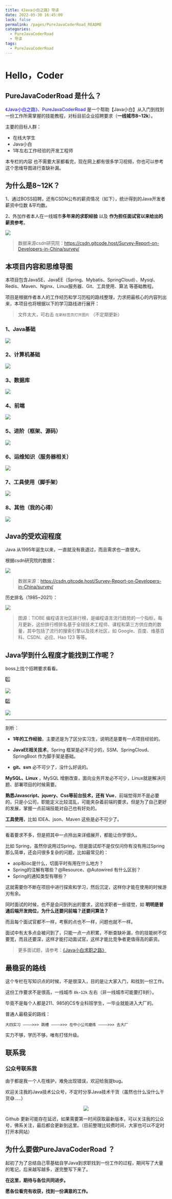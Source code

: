 ```yaml
---
title: 《Java小白之路》导读
date: 2022-05-30 16:45:09
lock: false
permalink: /pages/PureJavaCoderRoad_README
categories: 
  - PureJavaCoderRoad
  - 导读
tags: 
  - PureJavaCoderRoad
---
```

# Hello，Coder

## PureJavaCoderRoad 是什么？
<font color=blue>《Java小白之路》、PureJavaCoderRoad   </font>
是一个帮助【Java小白】从入门到找到一份工作所需掌握的技能教程，对标目前企业招聘要求（**一线城市8~12k**）。 

主要的目标人群：

- 在线大学生
- Java小白
- 1年左右工作经验的开发工程师



本专栏的内容 也不需要大家都看完，现在网上都有很多学习视频，你也可以参考这个思维导图进行查缺补漏。



## 为什么是8~12K？

1、通过BOSS招聘，还有CSDN公布的薪资情况（如下），统计得到的Java开发者薪资中位数 &平均数。

2、外加作者本人在一线城市**多年来的求职经验** 以及 **作为担任面试官以来给出的薪资参考**。

![](http://rainyudianxx.baimuxym.cn/image-20220612123227821.png)

> 数据来源csdn研究院：https://csdn.gitcode.host/Survey-Report-on-Developers-in-China/survey/

## 本项目内容和思维导图

本项目包含JavaSE、JavaEE（Spring、Mybatis、SpringCloud）、Mysql、Redis、Maven、Nginx、Linux服务器、Git、工具使用、算法 等基础教程。



项目是根据作者本人的工作经历和学习历程的路线整理，力求把最核心的内容列出来，本项目也将根据以下的学习路线进行展开：

> 文件太大，可右击 `在新标签页打开图片` （不定期更新）
>

###  1、Java基础

![](https://rainyudianxx.baimuxym.cn/HelloCoder/home/xmind/1%20Java%E5%9F%BA%E7%A1%80.png)

### 2、计算机基础

![](https://rainyudianxx.baimuxym.cn/HelloCoder/home/xmind/2%20%E8%AE%A1%E7%AE%97%E6%9C%BA%E5%9F%BA%E7%A1%80.png)

### 3、数据库

![](https://rainyudianxx.baimuxym.cn/HelloCoder/home/xmind/3%20%E6%95%B0%E6%8D%AE%E5%BA%93.png)

### 4、前端

![](https://rainyudianxx.baimuxym.cn/HelloCoder/home/xmind/4%20%E5%89%8D%E7%AB%AF.png)

### 5、进阶（框架、源码）

![](https://rainyudianxx.baimuxym.cn/HelloCoder/home/xmind/5%20%E8%BF%9B%E9%98%B6.png)

### 6、运维知识（服务器相关）

![](https://rainyudianxx.baimuxym.cn/HelloCoder/home/xmind/6%20%E8%BF%90%E7%BB%B4%E7%9F%A5%E8%AF%86.png)

### 7、工具使用（脚手架）

![](https://rainyudianxx.baimuxym.cn/HelloCoder/home/xmind/7%20%E5%B7%A5%E5%85%B7%E4%BD%BF%E7%94%A8.png)

### 8、其他（我的心得）

![](https://rainyudianxx.baimuxym.cn/HelloCoder/home/xmind/8%20%E5%85%B6%E4%BB%96.png)

## Java的受欢迎程度

Java 从1995年诞生以来，一直就没有衰退过，而且需求也一直很大。



根据csdn研究院的数据：

![](./picture/image-20220612123912452.png)

>  数据来源：https://csdn.gitcode.host/Survey-Report-on-Developers-in-China/survey/



 历史排名（1985~2021）：

![](http://rainyudianxx.baimuxym.cn/HelloCoder/images/image-20210104150308595.png)

> 图源：TIOBE 编程语言社区排行榜，是编程语言流行趋势的一个指标，每月更新，这份排行榜排名基于全球技术工程师、课程和第三方供应商的数量，其中包括了流行的搜索引擎以及技术社区，如 Google、百度、维基百科、CSDN、必应、Hao 123 等等。



## Java学到什么程度才能找到工作呢？

boss上找个招聘要求看看。

1️⃣

![](http://rainyudianxx.baimuxym.cn/image-20220612152931419.png)

2️⃣

![](http://rainyudianxx.baimuxym.cn/image-20220612162006251.png)

---

剖析：

- **1年的工作经验**，主要还是为了区分实习生，说明还是要有一点项目经验的。

- **JavaEE相关技术**，Spring 框架是必不可少的，SSM、SpringCloud、SpringBoot 作为脚手架是基础。

- **git、svn**  必不可少了，没什么好说的。

**MySQL、Linux** ，MySQL 增删改查，面向业务开发必不可少，Linux就是解决问题、部署项目的时候需要。

**熟悉Javascript、jquery、Css等前台技术，还有 Vue**，前端觉得并不是必要的，只是小公司，职能定义比较混乱，可能夹杂着前端的要求，但是为了自己更好的发展，掌握一点前端技能对自己也有好处的。

**工具使用**，比如 IDEA、json、Maven 这些是必不可少了。



---

看着要求不多，但是把其中一点拎出来详细展开，都能让你学很久。

比如 Spring，虽然你说用过Spring，但是面试却不是仅仅问你有没有用过Spring那么简单，还会问很多复杂的问题，比如最常见的：

- aop和ioc是什么，切面平时有用在什么地方？
- Spring的注解有哪些？@Resource、@Autowired 有什么区别？
- Spring的通知类型有哪些？

这就需要你不断在项目中进行探索和学习，然后沉淀，这样你才能在使用的时候游刃有余。



同时面试的时候，也不是会问到列出的要求，这给求职者一些错觉，如 **明明是普通后端开发岗位，为什么还要问前端？还要问算法？**



而且每个面试官都不一样，考察的点也不一样，问题也就不一样。



面试中有太多点会被问到了，只能一点一点积累，不断查缺补漏，你的技能树不仅要宽，而且还要深，这样才能打动面试官，这样才能比竞争者更值得高的薪资。



> 更多面试题，请参考：[《Java小白求职之路》](/pages/LearnJavaToFindAJob_README)

## 最稳妥的路线

这个专栏在写知识点的时候，不是很深入，目的是让大家入门，和找到一份工作。



这份工作要求不是很高，一线城市 `8k~12k` 左右（非一线城市可能要打8折）。



毕竟不是每个人都是211、985的CS专业科班学生，一毕业就能进入大厂的。



普通人最稳妥的路线：

```
大四实习 ————>>> 跳槽 ————>>> 在中小公司磨炼 ————>>> 去大厂
```

实力不够，学历不够，唯有打怪升级。

## 联系我

### 公众号联系我

由于都是我一个人在维护，难免出现错误，欢迎给我提bug。

欢迎关注我的Java技术公众号，不定时分享Java技术干货（虽然也什么没什么干货😅.....）

<div align="center"> <img src="http://rainyudianxx.baimuxym.cn/HelloCoder/home/wuli_HelloCoder.png"  style="zoom:100%;"></img> </div>

 

Github 更新可能存在延迟，如果需要第一时间获取最新版本，可以关注我的公众号，佛系关注，最后都会更新到这里。（目前整理比较费时间，大家也可以不定时打开本网站）



## 为什么要做PureJavaCoderRoad ？

起初了为了总结自己零基础自学Java到求职找到一份工作的过程，期间写了大量的笔记，后来越写越多，遂完整写下来了。



**在这里，期待与各位共同进步。**

**愿各位看完有收获，找到一份满意的工作。**




